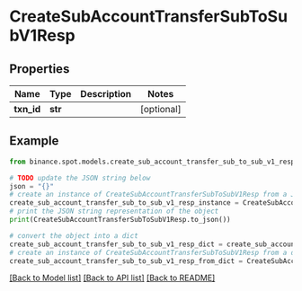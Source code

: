 # CreateSubAccountTransferSubToSubV1Resp


## Properties

Name | Type | Description | Notes
------------ | ------------- | ------------- | -------------
**txn_id** | **str** |  | [optional] 

## Example

```python
from binance.spot.models.create_sub_account_transfer_sub_to_sub_v1_resp import CreateSubAccountTransferSubToSubV1Resp

# TODO update the JSON string below
json = "{}"
# create an instance of CreateSubAccountTransferSubToSubV1Resp from a JSON string
create_sub_account_transfer_sub_to_sub_v1_resp_instance = CreateSubAccountTransferSubToSubV1Resp.from_json(json)
# print the JSON string representation of the object
print(CreateSubAccountTransferSubToSubV1Resp.to_json())

# convert the object into a dict
create_sub_account_transfer_sub_to_sub_v1_resp_dict = create_sub_account_transfer_sub_to_sub_v1_resp_instance.to_dict()
# create an instance of CreateSubAccountTransferSubToSubV1Resp from a dict
create_sub_account_transfer_sub_to_sub_v1_resp_from_dict = CreateSubAccountTransferSubToSubV1Resp.from_dict(create_sub_account_transfer_sub_to_sub_v1_resp_dict)
```
[[Back to Model list]](../README.md#documentation-for-models) [[Back to API list]](../README.md#documentation-for-api-endpoints) [[Back to README]](../README.md)


